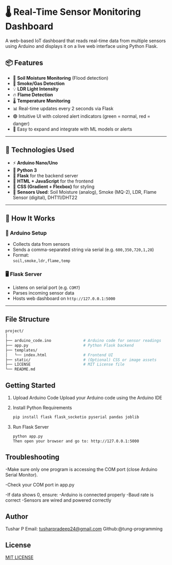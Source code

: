 # 🌡️ Real-Time Sensor Monitoring Dashboard

A web-based IoT dashboard that reads real-time data from multiple sensors using Arduino and displays it on a live web interface using Python Flask.

## 📦 Features

- 🌱 **Soil Moisture Monitoring** (Flood detection)
- 💨 **Smoke/Gas Detection**
- 💡 **LDR Light Intensity**
- 🔥 **Flame Detection**
- 🌡️ **Temperature Monitoring**
- 📊 Real-time updates every 2 seconds via Flask
- 🟢 Intuitive UI with colored alert indicators (green = normal, red = danger)
- 🧠 Easy to expand and integrate with ML models or alerts

---

## 🧰 Technologies Used

- ⚡ **Arduino Nano/Uno**
- 🐍 **Python 3**
- 🔌 **Flask** for the backend server
- 🧠 **HTML + JavaScript** for the frontend
- 🎨 **CSS (Gradient + Flexbox)** for styling
- 🧪 **Sensors Used**: Soil Moisture (analog), Smoke (MQ-2), LDR, Flame Sensor (digital), DHT11/DHT22

---

## 🔧 How It Works

### 🔌 Arduino Setup

- Collects data from sensors
- Sends a comma-separated string via serial (e.g. `600,350,720,1,28`)
- Format:  
  `soil,smoke,ldr,flame,temp`

### 🖥 Flask Server

- Listens on serial port (e.g. `COM7`)
- Parses incoming sensor data
- Hosts web dashboard on `http://127.0.0.1:5000`

---

## File Structure

```bash
project/
│
├── arduino_code.ino              # Arduino code for sensor readings
├── app.py                        # Python Flask backend
├── templates/
│   └── index.html                # Frontend UI
├── static/                       # (Optional) CSS or image assets
├── LICENSE                       # MIT License file
└── README.md
```

## Getting Started

1. Upload Arduino Code
   Upload your Arduino code using the Arduino IDE

2. Install Python Requirements

   ```bash
   pip install flask flask_socketio pyserial pandas joblib
   ```

3. Run Flask Server
   ```bash
   python app.py
   Then open your browser and go to: http://127.0.0.1:5000
   ```

## Troubleshooting

-Make sure only one program is accessing the COM port (close Arduino Serial Monitor).

-Check your COM port in app.py

-If data shows 0, ensure:
-Arduino is connected properly
-Baud rate is correct
-Sensors are wired and powered correctly

## Author

Tushar P
Email: tusharpradeep24@gmail.com
Github:@tung-programming

## License

[MIT LICENSE](LICENSE.md)
